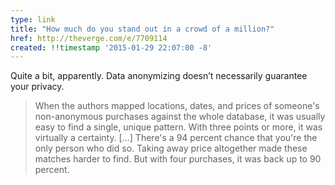 ```yaml
---
type: link
title: "How much do you stand out in a crowd of a million?"
href: http://theverge.com/e/7709114
created: !!timestamp '2015-01-29 22:07:00 -8'
---
```

Quite a bit, apparently. Data anonymizing doesn’t necessarily guarantee your privacy.

> When the authors mapped locations, dates, and prices of someone's non-anonymous purchases against the whole database, it was usually easy to find a single, unique pattern. With three points or more, it was virtually a certainty. [...] There's a 94 percent chance that you're the only person who did so. Taking away price altogether made these matches harder to find. But with four purchases, it was back up to 90 percent.
